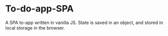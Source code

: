 # To-do-app-SPA
A SPA to-app written in vanilla JS. State is saved in an object, and stored in local storage in the browser.
